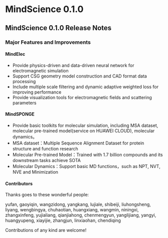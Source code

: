 # **MindScience 0.1.0**

## MindScience 0.1.0 Release Notes

### Major Features and Improvements

#### MindElec

* Provide physics-driven and data-driven neural network for electromagnetic simulation
* Support CSG geometry model construction and CAD format data processing
* Include multiple scale filtering and dynamic adaptive weighted loss for improving performance
* Provide visualization tools for electromagnetic fields and scattering parameters

#### **MindSPONGE**

* Provide basic toolkits for molecular simulation, including MSA dataset, molecular pre-trained model(service on HUAWEI CLOUD), molecular dynamics。
* MSA dataset：Multiple Sequence Alignment Dataset for protein structure and function research
* Molecular Pre-trained Model：Trained with 1.7 billion compounds and its downstream tasks achieve SOTA
* Molecular Dynamics：Support basic MD functions，such as NPT, NVT, NVE and Minimization

#### Contributors

Thanks goes to these wonderful people:

yufan, gaoyiqin, wangzidong, yangkang, lujiale, shibeiji, liuhongsheng, liyang, wengbingya, chuhaotian, huangxiang, wangmin, niningxi, zhangxinfeng, yujialiang, qianjiahong, chenmengyun, yanglijiang, yangyi, huangyupeng, xiayijie, zhangjun, linxiaohan, chendiqing

Contributions of any kind are welcome!